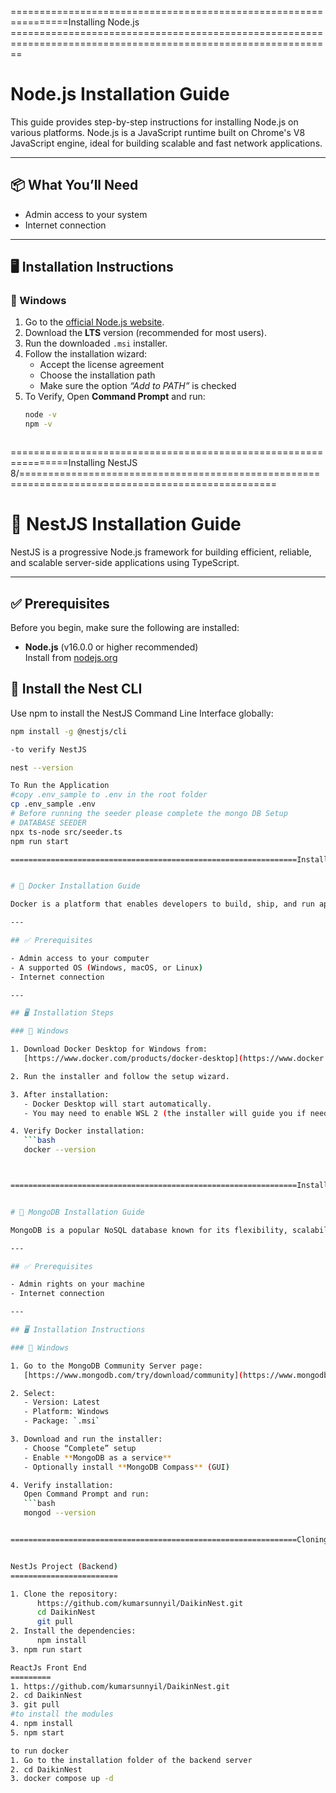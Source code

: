 
================================================================Installing Node.js ==============================================================================================================
# Node.js Installation Guide

This guide provides step-by-step instructions for installing Node.js on various platforms. Node.js is a JavaScript runtime built on Chrome's V8 JavaScript engine, ideal for building scalable and fast network applications.

---

## 📦 What You’ll Need

- Admin access to your system
- Internet connection

---

## 🖥️ Installation Instructions

### 🔹 Windows

1. Go to the [official Node.js website](https://nodejs.org).
2. Download the **LTS** version (recommended for most users).
3. Run the downloaded `.msi` installer.
4. Follow the installation wizard:
   - Accept the license agreement
   - Choose the installation path
   - Make sure the option *“Add to PATH”* is checked
5. To Verify, Open **Command Prompt** and run:
   ```bash
   node -v
   npm -v



================================================================Installing NestJS 8/==================================================================================================

# 🚀 NestJS Installation Guide

NestJS is a progressive Node.js framework for building efficient, reliable, and scalable server-side applications using TypeScript.

---

## ✅ Prerequisites

Before you begin, make sure the following are installed:

- **Node.js** (v16.0.0 or higher recommended)  
  Install from [nodejs.org](https://nodejs.org)


## 🧰 Install the Nest CLI

Use npm to install the NestJS Command Line Interface globally:

```bash
npm install -g @nestjs/cli

-to verify NestJS

nest --version

To Run the Application
#copy .env_sample to .env in the root folder
cp .env_sample .env
# Before running the seeder please complete the mongo DB Setup
# DATABASE SEEDER 
npx ts-node src/seeder.ts
npm run start

================================================================Installing Reactjs ==============================================================================================================


# 🐳 Docker Installation Guide

Docker is a platform that enables developers to build, ship, and run applications in containers. This guide helps you install Docker on your local machine.

---

## ✅ Prerequisites

- Admin access to your computer
- A supported OS (Windows, macOS, or Linux)
- Internet connection

---

## 🖥️ Installation Steps

### 🔹 Windows

1. Download Docker Desktop for Windows from:  
   [https://www.docker.com/products/docker-desktop](https://www.docker.com/products/docker-desktop)

2. Run the installer and follow the setup wizard.

3. After installation:
   - Docker Desktop will start automatically.
   - You may need to enable WSL 2 (the installer will guide you if needed).

4. Verify Docker installation:
   ```bash
   docker --version



================================================================Installing Mongo DB=======================================================================================================


# 🍃 MongoDB Installation Guide

MongoDB is a popular NoSQL database known for its flexibility, scalability, and ease of use. This guide covers installation on Windows, macOS, and Linux.

---

## ✅ Prerequisites

- Admin rights on your machine
- Internet connection

---

## 🖥️ Installation Instructions

### 🔹 Windows

1. Go to the MongoDB Community Server page:  
   [https://www.mongodb.com/try/download/community](https://www.mongodb.com/try/download/community)

2. Select:
   - Version: Latest
   - Platform: Windows
   - Package: `.msi`

3. Download and run the installer:
   - Choose “Complete” setup
   - Enable **MongoDB as a service**
   - Optionally install **MongoDB Compass** (GUI)

4. Verify installation:
   Open Command Prompt and run:
   ```bash
   mongod --version


================================================================Cloning the Reposoitories=======================================================================================================


NestJs Project (Backend)
========================

1. Clone the repository:
      https://github.com/kumarsunnyil/DaikinNest.git
      cd DaikinNest
      git pull
2. Install the dependencies:
      npm install 
3. npm run start

ReactJs Front End 
=========
1. https://github.com/kumarsunnyil/DaikinNest.git
2. cd DaikinNest
3. git pull
#to install the modules 
4. npm install 
5. npm start

to run docker 
1. Go to the installation folder of the backend server
2. cd DaikinNest
3. docker compose up -d
